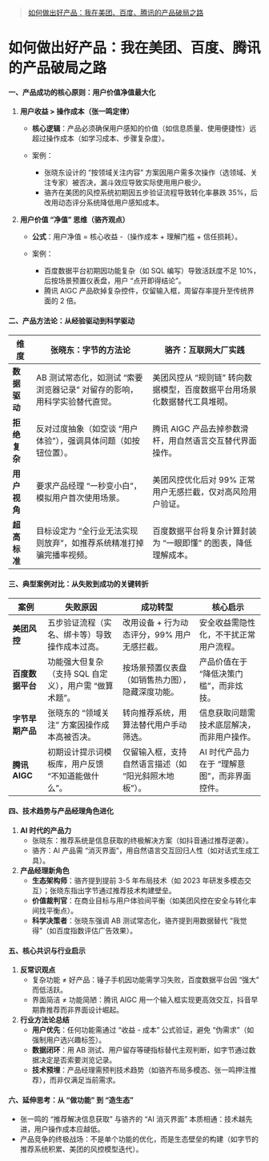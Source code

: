 > [如何做出好产品：我在美团、百度、腾讯的产品破局之路](https://mp.weixin.qq.com/s/FZV3SJdReI45vXgzYplGAw)

# 如何做出好产品：我在美团、百度、腾讯的产品破局之路

#### **一、产品成功的核心原则：用户价值净值最大化**

1. **用户收益 > 操作成本（张一鸣定律）**

   - **核心逻辑**：产品必须确保用户感知的价值（如信息质量、使用便捷性）远超过操作成本（如学习成本、步骤复杂度）。

   - 案例：

     - 张晓东设计的 “按领域关注内容” 方案因用户需多次操作（选领域、关注专家）被否决，漏斗效应导致实际使用用户极少。
     - 骆齐在美团的风控系统初期因五步验证流程导致转化率暴跌 35%，后改用动态评分系统降低用户感知成本。

2. **用户价值 “净值” 思维（骆齐观点）**

   - **公式**：用户净值 = 核心收益 -（操作成本 + 理解门槛 + 信任损耗）。

   - 案例：

     - 百度数据平台初期因功能复杂（如 SQL 编写）导致活跃度不足 10%，后按场景预置仪表盘，用户 “点开即得结论”。
     - 腾讯 AIGC 产品砍掉复杂控件，仅留输入框，周留存率提升至传统界面的 2 倍。

#### **二、产品方法论：从经验驱动到科学驱动**

| **维度**     | **张晓东：字节的方法论**                                                  | **骆齐：互联网大厂实践**                                                 |
| ------------ | ------------------------------------------------------------------------- | ------------------------------------------------------------------------ |
| **数据驱动** | AB 测试常态化，如测试 “索要浏览器记录” 对留存的影响，用科学实验替代直觉。 | 美团风控从 “规则链” 转向数据模型，百度数据平台用场景化数据替代工具堆砌。 |
| **拒绝复杂** | 反对过度抽象（如空谈 “用户体验”），强调具体问题（如按钮位置）。           | 腾讯 AIGC 产品去掉参数滑杆，用自然语言交互替代界面操作。                 |
| **用户视角** | 要求产品经理 “一秒变小白”，模拟用户首次使用场景。                         | 美团风控优化后对 99% 正常用户无感拦截，仅对高风险用户验证。              |
| **超高标准** | 目标设定为 “全行业无法实现则放弃”，如推荐系统精准打掉骗完播率视频。       | 百度数据平台将复杂计算封装为 “一眼即懂” 的图表，降低理解成本。           |

#### **三、典型案例对比：从失败到成功的关键转折**

| **案例**         | **失败原因**                                           | **成功转型**                                          | **核心启示**                                 |
| ---------------- | ------------------------------------------------------ | ----------------------------------------------------- | -------------------------------------------- |
| **美团风控**     | 五步验证流程（实名、绑卡等）导致操作成本过高。         | 改用设备 + 行为动态评分，99% 用户无感拦截。           | 安全收益需隐性化，不干扰正常用户流程。       |
| **百度数据平台** | 功能强大但复杂（支持 SQL 自定义），用户需 “做算术题”。 | 按场景预置仪表盘（如销售热力图），隐藏深度功能。      | 产品价值在于 “降低决策门槛”，而非炫技。      |
| **字节早期产品** | 张晓东的 “领域关注” 方案因操作成本高被否决。           | 转向推荐系统，用算法替代用户手动筛选。                | 信息获取问题需技术底层解决，而非用户操作。   |
| **腾讯 AIGC**    | 初期设计提示词模板库，用户反馈 “不知道能做什么”。      | 仅留输入框，支持自然语言描述（如 “阳光斜照木地板”）。 | AI 时代产品力在于 “理解意图”，而非界面控件。 |

#### **四、技术趋势与产品经理角色进化**

1. **AI 时代的产品力**
   - 张晓东：推荐系统是信息获取的终极解决方案（如抖音通过推荐逆袭）。
   - 骆齐：AI 产品需 “消灭界面”，用自然语言交互回归人性（如对话式生成工具）。
2. **产品经理新角色**
   - **生态架构师**：骆齐提到提前 3-5 年布局技术（如 2023 年研发多模态交互）；张晓东指出字节通过推荐技术构建壁垒。
   - **价值裁判官**：在商业目标与用户体验间平衡（如美团风控在安全与转化率间找平衡点）。
   - **科学决策者**：张晓东强调 AB 测试常态化，骆齐提到用数据替代 “我觉得”（如百度指数评估广告效果）。

#### **五、核心共识与行业启示**

1. **反常识观点**
   - 复杂功能 ≠ 好产品：锤子手机因功能需学习失败，百度数据平台因 “强大” 而低活跃。
   - 界面简洁 ≠ 功能简陋：腾讯 AIGC 用一个输入框实现更高效交互，抖音早期靠推荐而非界面设计崛起。
2. **行业方法论总结**
   - **用户优先**：任何功能需通过 “收益 - 成本” 公式验证，避免 “伪需求”（如强制用户选兴趣标签）。
   - **数据闭环**：用 AB 测试、用户留存等硬指标替代主观判断，如字节通过数据决定是否索要浏览记录。
   - **技术预埋**：产品经理需预判技术趋势（如骆齐布局多模态、张一鸣押注推荐），而非仅满足当前需求。

#### **六、延伸思考：从 “做功能” 到 “造生态”**

- 张一鸣的 “推荐解决信息获取” 与骆齐的 “AI 消灭界面” 本质相通：技术越先进，用户操作成本应越低。
- 产品竞争的终极战场：不是单个功能的优化，而是生态壁垒的构建（如字节的推荐系统积累、美团的风控模型迭代）。
